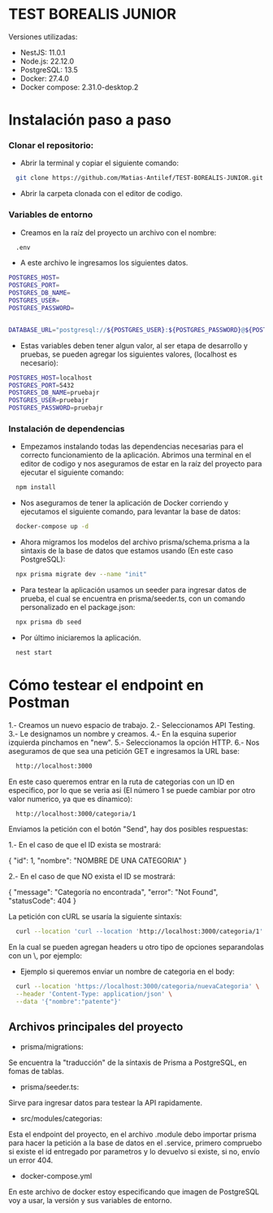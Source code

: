 # TEST BOREALIS JUNIOR

Versiones utilizadas:

- NestJS: 11.0.1
- Node.js: 22.12.0
- PostgreSQL: 13.5
- Docker: 27.4.0
- Docker compose: 2.31.0-desktop.2 
# Instalación paso a paso

### Clonar el repositorio:

- Abrir la terminal y copiar el siguiente comando:

```bash
  git clone https://github.com/Matias-Antilef/TEST-BOREALIS-JUNIOR.git
```

- Abrir la carpeta clonada con el editor de codigo.


### Variables de entorno

- Creamos en la raíz del proyecto un archivo con el nombre:

```bash
  .env
```

- A este archivo le ingresamos los siguientes datos.

```bash
POSTGRES_HOST=
POSTGRES_PORT=
POSTGRES_DB_NAME=
POSTGRES_USER=
POSTGRES_PASSWORD=


DATABASE_URL="postgresql://${POSTGRES_USER}:${POSTGRES_PASSWORD}@${POSTGRES_HOST}:${POSTGRES_PORT}/${POSTGRES_DB_NAME}?schema=public"
```

- Estas variables deben tener algun valor, al ser etapa de desarrollo y pruebas, se pueden agregar los siguientes valores, (localhost es necesario):

```bash
POSTGRES_HOST=localhost
POSTGRES_PORT=5432
POSTGRES_DB_NAME=pruebajr
POSTGRES_USER=pruebajr
POSTGRES_PASSWORD=pruebajr
```


### Instalación de dependencias

- Empezamos instalando todas las dependencias necesarias para el correcto funcionamiento de la aplicación. Abrimos una terminal en el editor de codigo y nos aseguramos de estar en la raíz del proyecto para ejecutar el siguiente comando:

```bash
  npm install
```

- Nos aseguramos de tener la aplicación de Docker corriendo y ejecutamos el siguiente comando, para levantar la base de datos:

```bash
  docker-compose up -d
```

- Ahora migramos los modelos del archivo prisma/schema.prisma a la sintaxis de la base de datos que estamos usando (En este caso PostgreSQL):

```bash
  npx prisma migrate dev --name "init"  
```

- Para testear la aplicación usamos un seeder para ingresar datos de prueba, el cual se encuentra en prisma/seeder.ts, con un comando personalizado en el package.json:

```bash
  npx prisma db seed
```

- Por último iniciaremos la aplicación.

```bash
  nest start  
```

# Cómo testear el endpoint en Postman

1.- Creamos un nuevo espacio de trabajo.
2.- Seleccionamos API Testing.
3.- Le designamos un nombre y creamos.
4.- En la esquina superior izquierda pinchamos en "new".
5.- Seleccionamos la opción HTTP.
6.- Nos aseguramos de que sea una petición GET e ingresamos la URL base:
```bash
  http://localhost:3000  
```

En este caso queremos entrar en la ruta de categorias con un ID en especifico, por lo que se veria asi (El número 1 se puede cambiar por otro valor numerico, ya que es dínamico):

```bash
  http://localhost:3000/categoria/1  
```

Enviamos la petición con el botón "Send", hay dos posibles respuestas:


1.- En el caso de que el ID exista se mostrará:

{
  "id": 1,
  "nombre": "NOMBRE DE UNA CATEGORIA"
}


2.- En el caso de que NO exista el ID se mostrará:

{
  "message": "Categoría no encontrada",
  "error": "Not Found",
  "statusCode": 404
}

La petición con cURL se usaría la siguiente sintaxís:

```bash
  curl --location 'curl --location 'http://localhost:3000/categoria/1''
```
En la cual se pueden agregan headers u otro tipo de opciones separandolas con un \\, por ejemplo:

- Ejemplo si queremos enviar un nombre de categoria en el body:

```bash
  curl --location 'https://localhost:3000/categoria/nuevaCategoria' \
  --header 'Content-Type: application/json' \
  --data '{"nombre":"patente"}'
```

## Archivos principales del proyecto

- prisma/migrations:

Se encuentra la "traducción" de la síntaxis de Prisma a PostgreSQL, en fomas de tablas.

- prisma/seeder.ts:

Sirve para ingresar datos para testear la API rapidamente.

- src/modules/categorias:

Esta el endpoint del proyecto, en el archivo .module debo importar prisma para hacer la petición a la base de datos en el .service, primero compruebo si existe el id entregado por parametros y lo devuelvo si existe, si no, envío un error 404.

- docker-compose.yml

En este archivo de docker estoy especificando que imagen de PostgreSQL voy a usar, la versión y sus variables de entorno.

